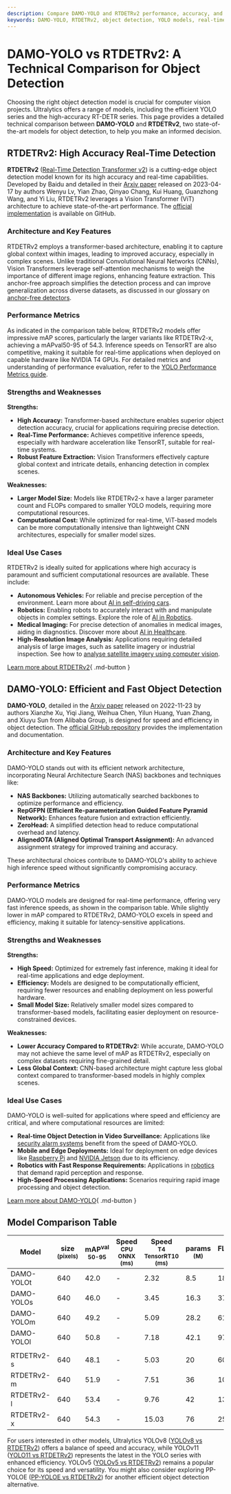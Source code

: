 ```yaml
---
description: Compare DAMO-YOLO and RTDETRv2 performance, accuracy, and use cases. Explore insights for efficient and high-accuracy object detection in real-time.
keywords: DAMO-YOLO, RTDETRv2, object detection, YOLO models, real-time detection, transformer models, computer vision, model comparison, AI, machine learning
---
```


# DAMO-YOLO vs RTDETRv2: A Technical Comparison for Object Detection

Choosing the right object detection model is crucial for computer vision projects. Ultralytics offers a range of models, including the efficient YOLO series and the high-accuracy RT-DETR series. This page provides a detailed technical comparison between **DAMO-YOLO** and **RTDETRv2**, two state-of-the-art models for object detection, to help you make an informed decision.

<script async src="https://cdn.jsdelivr.net/npm/chart.js"></script>
<script defer src="../../javascript/benchmark.js"></script>

<canvas id="modelComparisonChart" width="1024" height="400" active-models='["DAMO-YOLO", "RTDETRv2"]'></canvas>

## RTDETRv2: High Accuracy Real-Time Detection

**RTDETRv2** ([Real-Time Detection Transformer v2](https://docs.ultralytics.com/models/rtdetr/)) is a cutting-edge object detection model known for its high accuracy and real-time capabilities. Developed by Baidu and detailed in their [Arxiv paper](https://arxiv.org/abs/2304.08069) released on 2023-04-17 by authors Wenyu Lv, Yian Zhao, Qinyao Chang, Kui Huang, Guanzhong Wang, and Yi Liu, RTDETRv2 leverages a Vision Transformer (ViT) architecture to achieve state-of-the-art performance. The [official implementation](https://github.com/lyuwenyu/RT-DETR/tree/main/rtdetrv2_pytorch) is available on GitHub.

### Architecture and Key Features

RTDETRv2 employs a transformer-based architecture, enabling it to capture global context within images, leading to improved accuracy, especially in complex scenes. Unlike traditional Convolutional Neural Networks (CNNs), Vision Transformers leverage self-attention mechanisms to weigh the importance of different image regions, enhancing feature extraction. This anchor-free approach simplifies the detection process and can improve generalization across diverse datasets, as discussed in our glossary on [anchor-free detectors](https://www.ultralytics.com/glossary/anchor-free-detectors).

### Performance Metrics

As indicated in the comparison table below, RTDETRv2 models offer impressive mAP scores, particularly the larger variants like RTDETRv2-x, achieving a mAPval50-95 of 54.3. Inference speeds on TensorRT are also competitive, making it suitable for real-time applications when deployed on capable hardware like NVIDIA T4 GPUs. For detailed metrics and understanding of performance evaluation, refer to the [YOLO Performance Metrics guide](https://docs.ultralytics.com/guides/yolo-performance-metrics/).

### Strengths and Weaknesses

**Strengths:**

- **High Accuracy:** Transformer-based architecture enables superior object detection accuracy, crucial for applications requiring precise detection.
- **Real-Time Performance:** Achieves competitive inference speeds, especially with hardware acceleration like TensorRT, suitable for real-time systems.
- **Robust Feature Extraction:** Vision Transformers effectively capture global context and intricate details, enhancing detection in complex scenes.

**Weaknesses:**

- **Larger Model Size:** Models like RTDETRv2-x have a larger parameter count and FLOPs compared to smaller YOLO models, requiring more computational resources.
- **Computational Cost:** While optimized for real-time, ViT-based models can be more computationally intensive than lightweight CNN architectures, especially for smaller model sizes.

### Ideal Use Cases

RTDETRv2 is ideally suited for applications where high accuracy is paramount and sufficient computational resources are available. These include:

- **Autonomous Vehicles:** For reliable and precise perception of the environment. Learn more about [AI in self-driving cars](https://www.ultralytics.com/solutions/ai-in-self-driving).
- **Robotics:** Enabling robots to accurately interact with and manipulate objects in complex settings. Explore the role of [AI in Robotics](https://www.ultralytics.com/blog/from-algorithms-to-automation-ais-role-in-robotics).
- **Medical Imaging:** For precise detection of anomalies in medical images, aiding in diagnostics. Discover more about [AI in Healthcare](https://www.ultralytics.com/solutions/ai-in-healthcare).
- **High-Resolution Image Analysis:** Applications requiring detailed analysis of large images, such as satellite imagery or industrial inspection. See how to [analyse satellite imagery using computer vision](https://www.ultralytics.com/blog/using-computer-vision-to-analyse-satellite-imagery).

[Learn more about RTDETRv2](https://docs.ultralytics.com/models/rtdetr/){ .md-button }

## DAMO-YOLO: Efficient and Fast Object Detection

**DAMO-YOLO**, detailed in the [Arxiv paper](https://arxiv.org/abs/2211.15444v2) released on 2022-11-23 by authors Xianzhe Xu, Yiqi Jiang, Weihua Chen, Yilun Huang, Yuan Zhang, and Xiuyu Sun from Alibaba Group, is designed for speed and efficiency in object detection. The [official GitHub repository](https://github.com/tinyvision/DAMO-YOLO) provides the implementation and documentation.

### Architecture and Key Features

DAMO-YOLO stands out with its efficient network architecture, incorporating Neural Architecture Search (NAS) backbones and techniques like:

- **NAS Backbones:** Utilizing automatically searched backbones to optimize performance and efficiency.
- **RepGFPN (Efficient Re-parameterization Guided Feature Pyramid Network):** Enhances feature fusion and extraction efficiently.
- **ZeroHead:** A simplified detection head to reduce computational overhead and latency.
- **AlignedOTA (Aligned Optimal Transport Assignment):** An advanced assignment strategy for improved training and accuracy.

These architectural choices contribute to DAMO-YOLO's ability to achieve high inference speed without significantly compromising accuracy.

### Performance Metrics

DAMO-YOLO models are designed for real-time performance, offering very fast inference speeds, as shown in the comparison table. While slightly lower in mAP compared to RTDETRv2, DAMO-YOLO excels in speed and efficiency, making it suitable for latency-sensitive applications.

### Strengths and Weaknesses

**Strengths:**

- **High Speed:** Optimized for extremely fast inference, making it ideal for real-time applications and edge deployment.
- **Efficiency:** Models are designed to be computationally efficient, requiring fewer resources and enabling deployment on less powerful hardware.
- **Small Model Size:** Relatively smaller model sizes compared to transformer-based models, facilitating easier deployment on resource-constrained devices.

**Weaknesses:**

- **Lower Accuracy Compared to RTDETRv2:** While accurate, DAMO-YOLO may not achieve the same level of mAP as RTDETRv2, especially on complex datasets requiring fine-grained detail.
- **Less Global Context:** CNN-based architecture might capture less global context compared to transformer-based models in highly complex scenes.

### Ideal Use Cases

DAMO-YOLO is well-suited for applications where speed and efficiency are critical, and where computational resources are limited:

- **Real-time Object Detection in Video Surveillance:** Applications like [security alarm systems](https://docs.ultralytics.com/guides/security-alarm-system/) benefit from the speed of DAMO-YOLO.
- **Mobile and Edge Deployments:** Ideal for deployment on edge devices like [Raspberry Pi](https://docs.ultralytics.com/guides/raspberry-pi/) and [NVIDIA Jetson](https://docs.ultralytics.com/guides/nvidia-jetson/) due to its efficiency.
- **Robotics with Fast Response Requirements:** Applications in [robotics](https://www.ultralytics.com/glossary/robotics) that demand rapid perception and response.
- **High-Speed Processing Applications:** Scenarios requiring rapid image processing and object detection.

[Learn more about DAMO-YOLO](https://github.com/tinyvision/DAMO-YOLO/blob/master/README.md){ .md-button }

## Model Comparison Table

| Model      | size<br><sup>(pixels) | mAP<sup>val<br>50-95 | Speed<br><sup>CPU ONNX<br>(ms) | Speed<br><sup>T4 TensorRT10<br>(ms) | params<br><sup>(M) | FLOPs<br><sup>(B) |
| ---------- | --------------------- | -------------------- | ------------------------------ | ----------------------------------- | ------------------ | ----------------- |
| DAMO-YOLOt | 640                   | 42.0                 | -                              | 2.32                                | 8.5                | 18.1              |
| DAMO-YOLOs | 640                   | 46.0                 | -                              | 3.45                                | 16.3               | 37.8              |
| DAMO-YOLOm | 640                   | 49.2                 | -                              | 5.09                                | 28.2               | 61.8              |
| DAMO-YOLOl | 640                   | 50.8                 | -                              | 7.18                                | 42.1               | 97.3              |
|            |                       |                      |                                |                                     |                    |                   |
| RTDETRv2-s | 640                   | 48.1                 | -                              | 5.03                                | 20                 | 60                |
| RTDETRv2-m | 640                   | 51.9                 | -                              | 7.51                                | 36                 | 100               |
| RTDETRv2-l | 640                   | 53.4                 | -                              | 9.76                                | 42                 | 136               |
| RTDETRv2-x | 640                   | 54.3                 | -                              | 15.03                               | 76                 | 259               |

For users interested in other models, Ultralytics YOLOv8 ([YOLOv8 vs RTDETRv2](https://docs.ultralytics.com/compare/yolov8-vs-rtdetr/)) offers a balance of speed and accuracy, while YOLOv11 ([YOLO11 vs RTDETRv2](https://docs.ultralytics.com/compare/rtdetr-vs-yolo11/)) represents the latest in the YOLO series with enhanced efficiency. YOLOv5 ([YOLOv5 vs RTDETRv2](https://docs.ultralytics.com/compare/yolov5-vs-rtdetr/)) remains a popular choice for its speed and versatility. You might also consider exploring PP-YOLOE ([PP-YOLOE vs RTDETRv2](https://docs.ultralytics.com/compare/rtdetr-vs-pp-yoloe/)) for another efficient object detection alternative.
